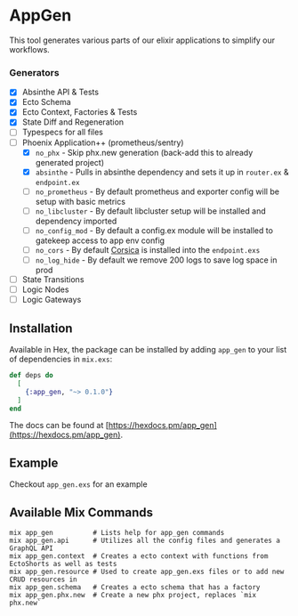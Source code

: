# AppGen

This tool generates various parts of our elixir applications to simplify our workflows.

### Generators
- [x] Absinthe API & Tests
- [x] Ecto Schema
- [x] Ecto Context, Factories & Tests
- [x] State Diff and Regeneration
- [ ] Typespecs for all files
- [ ] Phoenix Application++ (prometheus/sentry)
  - [x] `no_phx` - Skip phx.new generation (back-add this to already generated project)
  - [x] `absinthe` - Pulls in absinthe dependency and sets it up in `router.ex` & `endpoint.ex`
  - [ ] `no_prometheus` - By default prometheus and exporter config will be setup with basic metrics
  - [ ] `no_libcluster` - By default libcluster setup will be installed and dependency imported
  - [ ] `no_config_mod` - By default a config.ex module will be installed to gatekeep access to app env config
  - [ ] `no_cors` - By default [Corsica](https://github.com/whatyouhide/corsica) is installed into the `endpoint.exs`
  - [ ] `no_log_hide` - By default we remove 200 logs to save log space in prod
- [ ] State Transitions
- [ ] Logic Nodes
- [ ] Logic Gateways

## Installation

Available in Hex, the package can be installed
by adding `app_gen` to your list of dependencies in `mix.exs`:

```elixir
def deps do
  [
    {:app_gen, "~> 0.1.0"}
  ]
end
```

The docs can be found at [https://hexdocs.pm/app_gen](https://hexdocs.pm/app_gen).

## Example
Checkout `app_gen.exs` for an example

## Available Mix Commands
```
mix app_gen          # Lists help for app_gen commands
mix app_gen.api      # Utilizes all the config files and generates a GraphQL API
mix app_gen.context  # Creates a ecto context with functions from EctoShorts as well as tests
mix app_gen.resource # Used to create app_gen.exs files or to add new CRUD resources in
mix app_gen.schema   # Creates a ecto schema that has a factory
mix app_gen.phx.new  # Create a new phx project, replaces `mix phx.new`
```
